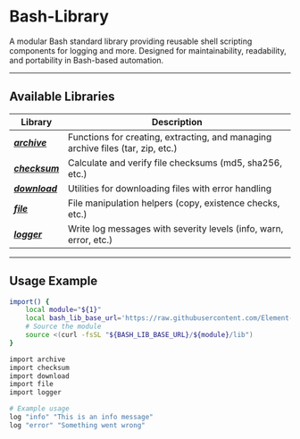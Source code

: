 # Bash-Library

A modular Bash standard library providing reusable shell scripting components for logging and more. Designed for maintainability, readability, and portability in Bash-based automation.

---

## Available Libraries

| Library       | Description                        |
|---------------|------------------------------------|
| [***archive***](archive)   | Functions for creating, extracting, and managing archive files (tar, zip, etc.) |
| [***checksum***](checksum) | Calculate and verify file checksums (md5, sha256, etc.) |
| [***download***](download) | Utilities for downloading files with error handling |
| [***file***](file)           | File manipulation helpers (copy, existence checks, etc.) |
| [***logger***](logger)     | Write log messages with severity levels (info, warn, error, etc.) |

---

## Usage Example

```bash
import() {
    local module="${1}"
    local bash_lib_base_url='https://raw.githubusercontent.com/Element-Logic/bash-library/refs/heads/main'
    # Source the module
    source <(curl -fsSL "${BASH_LIB_BASE_URL}/${module}/lib")
}

import archive
import checksum
import download
import file
import logger

# Example usage
log "info" "This is an info message"
log "error" "Something went wrong"
